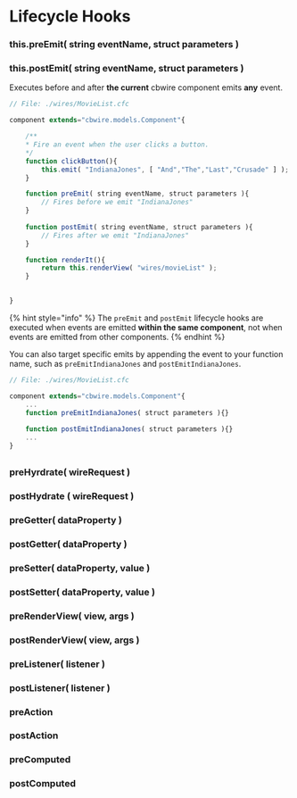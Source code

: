 # Lifecycle Hooks

###  this.preEmit\( string eventName, struct parameters \)

### this.postEmit\( string eventName, struct parameters \)

Executes before and after **the current** cbwire component emits **any** event.

```javascript
// File: ./wires/MovieList.cfc

component extends="cbwire.models.Component"{

    /**
    * Fire an event when the user clicks a button.
    */
    function clickButton(){
        this.emit( "IndianaJones", [ "And","The","Last","Crusade" ] );
    }

    function preEmit( string eventName, struct parameters ){
        // Fires before we emit "IndianaJones"         
    }
    
    function postEmit( string eventName, struct parameters ){
        // Fires after we emit "IndianaJones"         
    }

    function renderIt(){
        return this.renderView( "wires/movieList" );
    }
    

}
```

{% hint style="info" %}
The `preEmit` and `postEmit` lifecycle hooks are executed when events are emitted **within the same component**, not when events are emitted from other components.
{% endhint %}

You can also target specific emits by appending the event to your function name, such as `preEmitIndianaJones` and `postEmitIndianaJones`.

```javascript
// File: ./wires/MovieList.cfc

component extends="cbwire.models.Component"{
    ...
    function preEmitIndianaJones( struct parameters ){}
    
    function postEmitIndianaJones( struct parameters ){}
    ...
}
```

##  

### preHyrdrate\( wireRequest \) 

### postHydrate \( wireRequest \)

### preGetter\( dataProperty \)

### postGetter\( dataProperty \)

### preSetter\( dataProperty, value \)

### postSetter\( dataProperty, value \)

### preRenderView\( view, args \)

### postRenderView\( view, args \)

### preListener\( listener \)

### postListener\( listener \)

### preAction

### postAction

### preComputed

### postComputed

